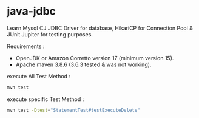 # java-jdbc
Learn Mysql CJ JDBC Driver for database, HikariCP for Connection Pool & JUnit Jupiter for testing purposes.

Requirements :
- OpenJDK or Amazon Corretto version 17 (minimum version 15).
- Apache maven 3.8.6 (3.6.3 tested & was not working).

execute All Test Method :
```bash
mvn test
```
execute specific Test Method :
```bash
mvn test -Dtest="StatementTest#testExecuteDelete"
```

